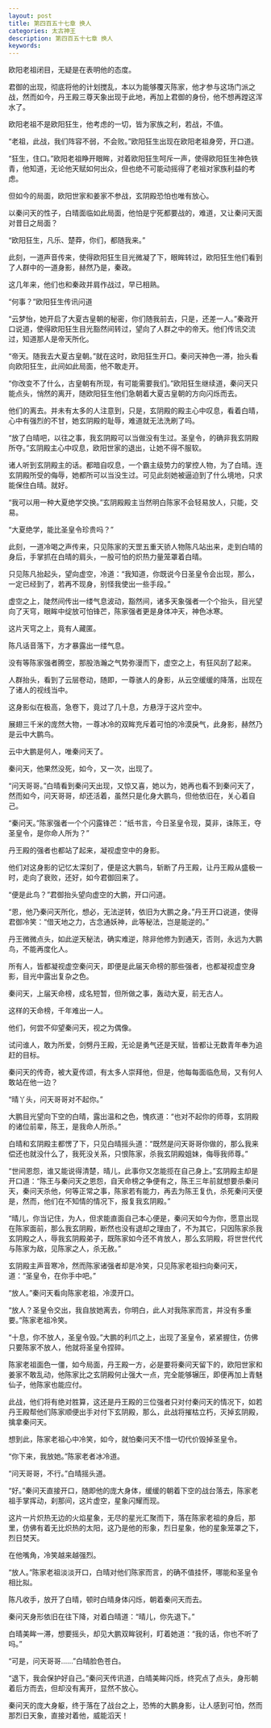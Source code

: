 ```yaml
---
layout: post
title: 第四百五十七章 换人
categories: 太古神王
description: 第四百五十七章 换人
keywords:
---
```


欧阳老祖闭目，无疑是在表明他的态度。

君御的出现，彻底将他的计划搅乱，本以为能够覆灭陈家，他才参与这场门派之战，然而如今，丹王殿三尊天象出现于此地，再加上君御的身份，他不想再蹚这浑水了。

欧阳老祖不是欧阳狂生，他考虑的一切，皆为家族之利，若战，不值。

“老祖，此战，我们阵容不弱，不会败。”欧阳狂生出现在欧阳老祖身旁，开口道。

“狂生，住口。”欧阳老祖睁开眼眸，对着欧阳狂生呵斥一声，使得欧阳狂生神色铁青，他知道，无论他天赋如何出众，但也绝不可能动摇得了老祖对家族利益的考虑。

但如今的局面，欧阳世家和姜家不参战，玄阴殿恐怕也唯有放心。

以秦问天的性子，白晴面临如此局面，他怕是宁死都要战的，难道，又让秦问天面对昔日之局面？

“欧阳狂生，凡乐、楚莽，你们，都随我来。”

此刻，一道声音传来，使得欧阳狂生目光微凝了下，眼眸转过，欧阳狂生他们看到了人群中的一道身影，赫然乃是，秦政。

这几年来，他们也和秦政并肩作战过，早已相熟。

“何事？”欧阳狂生传讯问道

“云梦怡，她开启了大夏古皇朝的秘密，你们随我前去，只是，还差一人。”秦政开口说道，使得欧阳狂生目光豁然间转过，望向了人群之中的帝天。他们传讯交流过，知道那人是帝天所化。

“帝天。随我去大夏古皇朝。”就在这时，欧阳狂生开口。秦问天神色一滞，抬头看向欧阳狂生，此间如此局面，他不敢走开。

“你改变不了什么，古皇朝有所现，有可能需要我们。”欧阳狂生继续道，秦问天只能点头，悄然的离开，随欧阳狂生他们急朝着大夏古皇朝的方向闪烁而去。

他们的离去。并未有太多的人注意到，只是，玄阴殿的殿主心中叹息，看着白晴，心中有强烈的不甘，她玄阴殿的耻辱，难道就无法洗刷了吗。

“放了白晴吧，以往之事，我玄阴殿可以当做没有生过。圣皇令，的确非我玄阴殿所夺。”玄阴殿主心中叹息，欧阳世家的退出，让她不得不服软。

诸人听到玄阴殿主的话。都暗自叹息，一个霸主级势力的掌控人物，为了白晴。连玄阴殿所受的侮辱，她都所可以当没生过。可见此刻她被逼迫到了什么境地，只求能保住白晴。就好。

“我可以用一种大夏绝学交换。”玄阴殿殿主当然明白陈家不会轻易放人，只能，交易。

“大夏绝学，能比圣皇令珍贵吗？”

此刻，一道冷喝之声传来，只见陈家的天罡五重天骄人物陈凡站出来，走到白晴的身后，手掌抓在白晴的肩头，一股可怕的炽热力量笼罩着白晴。

只见陈凡抬起头，望向虚空，冷道：“我知道，你既说今日圣皇令会出现，那么，一定已经到了，若再不现身，别怪我使出一些手段。”

虚空之上，陡然间传出一缕气息波动，豁然间，诸多天象强者一个个抬头，目光望向了天穹，眼眸中绽放可怕锋芒，陈家强者更是身体冲天，神色冰寒。

这片天穹之上，竟有人藏匿。

陈凡话音落下，方才暴露出一缕气息。

没有等陈家强者腾空，那股浩瀚之气势弥漫而下，虚空之上，有狂风刮了起来。

人群抬头，看到了云层卷动，随即，一尊骇人的身影，从云空缓缓的降落，出现在了诸人的视线当中。

这身影似在极高，急卷下，竟过了几十息，方悬浮于这片空中。

展翅三千米的庞然大物，一尊冰冷的双眸充斥着可怕的冷漠戾气，此身影，赫然乃是云中大鹏鸟。

云中大鹏是何人，唯秦问天了。

秦问天，他果然没死，如今，又一次，出现了。

“问天哥哥。”白晴看到秦问天出现，又惊又喜，她以为，她再也看不到秦问天了，然而如今，问天哥哥，却还活着，虽然只是化身大鹏鸟，但他依旧在，关心着自己。

“秦问天。”陈家强者一个个闪露锋芒：“纸书言，今日圣皇令现，莫非，诛陈王，夺圣皇令，是你命人所为？”

丹王殿的强者也都站了起来，凝视虚空中的身影。

他们对这身影的记忆太深刻了，便是这大鹏鸟，斩断了丹王殿，让丹王殿从盛极一时，走向了衰败，还好，如今君御回来了。

“便是此鸟？”君御抬头望向虚空的大鹏，开口问道。

“恩，他乃秦问天所化，想必，无法逆转，依旧为大鹏之身。”丹王开口说道，使得君御冷笑：“借天地之力，古念通妖神，此等秘法，岂是能逆的。”

丹王微微点头，如此逆天秘法，确实难逆，除非他修为到通天，否则，永远为大鹏鸟，不能再度化人。

所有人，皆都凝视虚空秦问天，即便是此届天命榜的那些强者，也都凝视虚空身影，目光中露出复杂之色。

秦问天，上届天命榜，成名短暂，但所做之事，轰动大夏，前无古人。

这样的天命榜，千年难出一人。

他们，何尝不仰望秦问天，视之为偶像。

试问谁人，敢为所爱，剑劈丹王殿，无论是勇气还是天赋，皆都让无数青年奉为追赶的目标。

秦问天的传奇，被大夏传颂，有太多人崇拜他，但是，他每每面临危局，又有何人敢站在他一边？

“晴丫头，问天哥哥对不起你。”

大鹏目光望向下空的白晴，露出温和之色，愧疚道：“也对不起你的师尊，玄阴殿的诸位前辈，陈王，是我命人所杀。”

白晴和玄阴殿主都愣了下，只见白晴摇头道：“既然是问天哥哥你做的，那么我来偿还也就没什么了，我死没关系，只恨陈家，杀我玄阴殿姐妹，侮辱我师尊。”

“世间恩怨，谁又能说得清楚，晴儿，此事你又怎能揽在自己身上。”玄阴殿主却是开口道：“陈王与秦问天之恩怨，自天命榜之争便有之，陈王三年前就想要杀秦问天，秦问天杀他，何等正常之事，陈家若有能力，再去为陈王复仇，杀死秦问天便是，然而，他们在不知情的情况下，报复我玄阴殿。”

“晴儿，你当记住，为人，但求能直面自己本心便是，秦问天如今为你，愿意出现在陈家面前，那么我玄阴殿，断然也没有退却之理由了，不为其它，只因陈家杀我玄阴殿之人，辱我玄阴殿弟子，既陈家如今还不肯放人，那么玄阴殿，将世世代代与陈家为敌，见陈家之人，杀无赦。”

玄阴殿主声音寒冷，然而陈家诸强者却是冷笑，只见陈家老祖扫向秦问天，道：“圣皇令，在你手中吧。”

“放人。”秦问天看向陈家老祖，冷漠开口。

“放人？圣皇令交出，我自放她离去，你明白，此人对我陈家而言，并没有多重要。”陈家老祖冷笑。

“十息，你不放人，圣皇令毁。”大鹏的利爪之上，出现了圣皇令，紧紧握住，仿佛只要陈家不放人，他就将圣皇令捏碎。

陈家老祖面色一僵，如今局面，丹王殿一方，必是要将秦问天留下的，欧阳世家和姜家不敢乱动，他陈家比之玄阴殿何止强大一点，完全能够辗压，即便再加上青魅仙子，他陈家也能应付。

此战，他们将有绝对胜算，这还是丹王殿的三位强者只对付秦问天的情况下，如若丹王殿帮他们陈家顺便出手对付下玄阴殿，那么，此战将摧枯立朽，灭掉玄阴殿，擒拿秦问天。

想到此，陈家老祖心中冷笑，如今，就怕秦问天不惜一切代价毁掉圣皇令。

“你下来，我放她。”陈家老者冰冷道。

“问天哥哥，不行。”白晴摇头道。

“好。”秦问天直接开口，随即他的庞大身体，缓缓的朝着下空的战台落去，陈家老祖手掌挥动，刹那间，这片虚空，星象闪耀而现。

这片一片炽热无边的火焰星象，无尽的星光汇聚而下，落在陈家老祖的身后，那里，仿佛有着无比炽热的太阳，这乃是他的形象，烈日星象，他的星象笼罩之下，烈日焚天。

在他嘴角，冷笑越来越强烈。

“放人。”陈家老祖淡淡开口，白晴对他们陈家而言，的确不值挂怀，哪能和圣皇令相比拟。

陈凡收手，放开了白晴，顿时白晴身体闪烁，朝着秦问天而去。

秦问天身形依旧在往下降，对着白晴道：“晴儿，你先退下。”

白晴美眸一滞，想要摇头，却见大鹏双眸锐利，盯着她道：“我的话，你也不听了吗。”

“可是，问天哥哥……”白晴脸色苍白。

“退下，我会保护好自己。”秦问天传讯道，白晴美眸闪烁，终究点了点头，身形朝着后方而去，但却没有离开，显然不放心。

秦问天的庞大身躯，终于落在了战台之上，恐怖的大鹏身影，让人感到可怕，然而那烈日天象，直接对着他，威能滔天！
